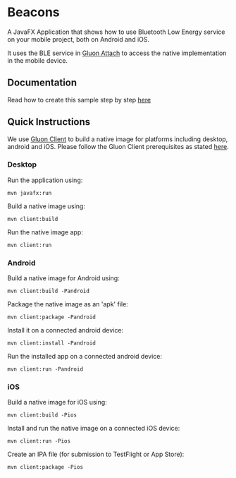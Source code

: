 # Beacons

A JavaFX Application that shows how to use Bluetooth Low Energy service on your mobile project, both on Android and iOS.

It uses the BLE service in [Gluon Attach](https://github.com/gluonhq/attach) to access the native implementation in the mobile device.

## Documentation

Read how to create this sample step by step [here](http://docs.gluonhq.com/samples/beacons/)

## Quick Instructions

We use [Gluon Client](https://docs.gluonhq.com/client/) to build a native image for platforms including desktop, android and iOS.
Please follow the Gluon Client prerequisites as stated [here](https://github.com/gluonhq/client-samples/#build-and-run-the-samples).

### Desktop

Run the application using:

    mvn javafx:run

Build a native image using:

    mvn client:build

Run the native image app:

    mvn client:run

### Android

Build a native image for Android using:

    mvn client:build -Pandroid

Package the native image as an 'apk' file:

    mvn client:package -Pandroid

Install it on a connected android device:

    mvn client:install -Pandroid

Run the installed app on a connected android device:

    mvn client:run -Pandroid

### iOS

Build a native image for iOS using:

    mvn client:build -Pios

Install and run the native image on a connected iOS device:

    mvn client:run -Pios

Create an IPA file (for submission to TestFlight or App Store):

    mvn client:package -Pios